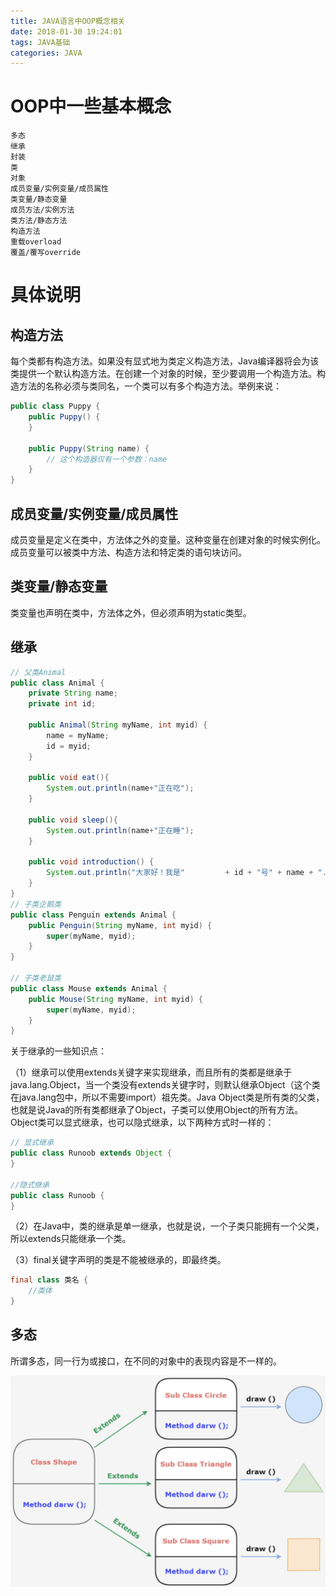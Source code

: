 ```yaml
---
title: JAVA语言中OOP概念相关
date: 2018-01-30 19:24:01
tags: JAVA基础
categories: JAVA
---
```


# OOP中一些基本概念

```
多态
继承
封装
类
对象
成员变量/实例变量/成员属性
类变量/静态变量
成员方法/实例方法
类方法/静态方法
构造方法
重载overload
覆盖/覆写override
```

# 具体说明

## 构造方法

每个类都有构造方法。如果没有显式地为类定义构造方法，Java编译器将会为该类提供一个默认构造方法。在创建一个对象的时候，至少要调用一个构造方法。构造方法的名称必须与类同名，一个类可以有多个构造方法。举例来说：

```java
public class Puppy {
    public Puppy() {
    }
	
    public Puppy(String name) {
        // 这个构造器仅有一个参数：name
    }
}
```

## 成员变量/实例变量/成员属性

成员变量是定义在类中，方法体之外的变量。这种变量在创建对象的时候实例化。成员变量可以被类中方法、构造方法和特定类的语句块访问。

## 类变量/静态变量

类变量也声明在类中，方法体之外，但必须声明为static类型。

## 继承

```java
// 父类Animal
public class Animal { 
    private String name;  
    private int id; 

    public Animal(String myName, int myid) { 
        name = myName; 
        id = myid;
    } 

    public void eat(){ 
        System.out.println(name+"正在吃"); 
    }

    public void sleep(){
        System.out.println(name+"正在睡");
    }

    public void introduction() { 
        System.out.println("大家好！我是"         + id + "号" + name + "."); 
    } 
}
// 子类企鹅类
public class Penguin extends Animal { 
    public Penguin(String myName, int myid) { 
        super(myName, myid); 
    } 
}

// 子类老鼠类
public class Mouse extends Animal { 
    public Mouse(String myName, int myid) { 
        super(myName, myid); 
    } 
}
```

关于继承的一些知识点：

（1）继承可以使用extends关键字来实现继承，而且所有的类都是继承于java.lang.Object，当一个类没有extends关键字时，则默认继承Object（这个类在java.lang包中，所以不需要import）祖先类。Java Object类是所有类的父类，也就是说Java的所有类都继承了Object，子类可以使用Object的所有方法。Object类可以显式继承，也可以隐式继承，以下两种方式时一样的：

```java
// 显式继承
public class Runoob extends Object {
}

//隐式继承
public class Runoob {
}
```

（2）在Java中，类的继承是单一继承，也就是说，一个子类只能拥有一个父类，所以extends只能继承一个类。

（3）final关键字声明的类是不能被继承的，即最终类。

```java
final class 类名 {
    //类体
}
```

## 多态

所谓多态，同一行为或接口，在不同的对象中的表现内容是不一样的。

![](/images/java_oop_1_1.png)


